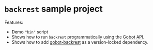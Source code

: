 # `backrest` sample project

Features:

- Demo `"bin"` script
- Shows how to run `backrest` programmatically using the [Gobot API](https://github.com/benallfree/gobot/tree/v1.0.0-alpha.32/docs/readme.md).
- Shows how to add [gobot-backrest](https://www.npmjs.com/package/gobot-backrest) as a version-locked dependency.

